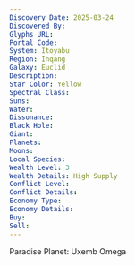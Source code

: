 ```yaml
---
Discovery Date: 2025-03-24
Discovered By:
Glyphs URL:
Portal Code:
System: Itoyabu
Region: Inqang
Galaxy: Euclid
Description:
Star Color: Yellow
Spectral Class:
Suns:
Water:
Dissonance:
Black Hole:
Giant:
Planets:
Moons:
Local Species:
Wealth Level: 3
Wealth Details: High Supply
Conflict Level:
Conflict Details:
Economy Type:
Economy Details:
Buy:
Sell:
---
```

Paradise Planet: Uxemb Omega